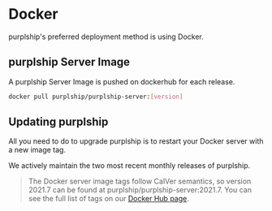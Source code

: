# Docker

purplship's preferred deployment method is using Docker.

## purplship Server Image

A purplship Server Image is pushed on dockerhub for each release.

```bash
docker pull purplship/purplship-server:[version]
```


## Updating purplship

All you need to do to upgrade purplship is to restart your Docker server with a new image tag.

We actively maintain the two most recent monthly releases of purplship.

> The Docker server image tags follow CalVer semantics, so version 2021.7 can be found at purplship/purplship-server:2021.7.
> You can see the full list of tags on our [Docker Hub page](https://hub.docker.com/r/purplship/purplship-server/tags).
